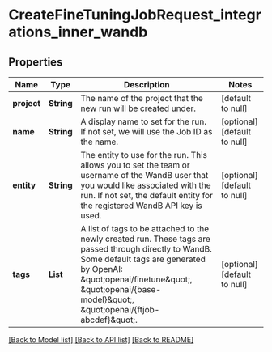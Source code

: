 # CreateFineTuningJobRequest_integrations_inner_wandb
## Properties

| Name | Type | Description | Notes |
|------------ | ------------- | ------------- | -------------|
| **project** | **String** | The name of the project that the new run will be created under.  | [default to null] |
| **name** | **String** | A display name to set for the run. If not set, we will use the Job ID as the name.  | [optional] [default to null] |
| **entity** | **String** | The entity to use for the run. This allows you to set the team or username of the WandB user that you would like associated with the run. If not set, the default entity for the registered WandB API key is used.  | [optional] [default to null] |
| **tags** | **List** | A list of tags to be attached to the newly created run. These tags are passed through directly to WandB. Some default tags are generated by OpenAI: \&quot;openai/finetune\&quot;, \&quot;openai/{base-model}\&quot;, \&quot;openai/{ftjob-abcdef}\&quot;.  | [optional] [default to null] |

[[Back to Model list]](../README.md#documentation-for-models) [[Back to API list]](../README.md#documentation-for-api-endpoints) [[Back to README]](../README.md)

